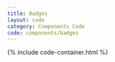 ```yaml
---
title: Badges
layout: code
category: Components Code
code: components/badges
---
```


{% include code-container.html %}
